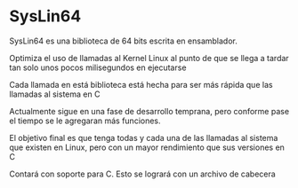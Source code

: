 # SysLin64
SysLin64 es una biblioteca de 64 bits escrita en ensamblador.

Optimiza el uso de llamadas al Kernel Linux al punto de que se llega a tardar tan solo unos pocos milisegundos en ejecutarse

Cada llamada en está biblioteca está hecha para ser más rápida que las llamadas al sistema en C

Actualmente sigue en una fase de desarrollo temprana, pero conforme pase el tiempo se le agregaran más funciones.

El objetivo final es que tenga todas y cada una de las llamadas al sistema que existen en Linux, pero con un mayor rendimiento que sus versiones en C

Contará con soporte para C. Esto se logrará con un archivo de cabecera